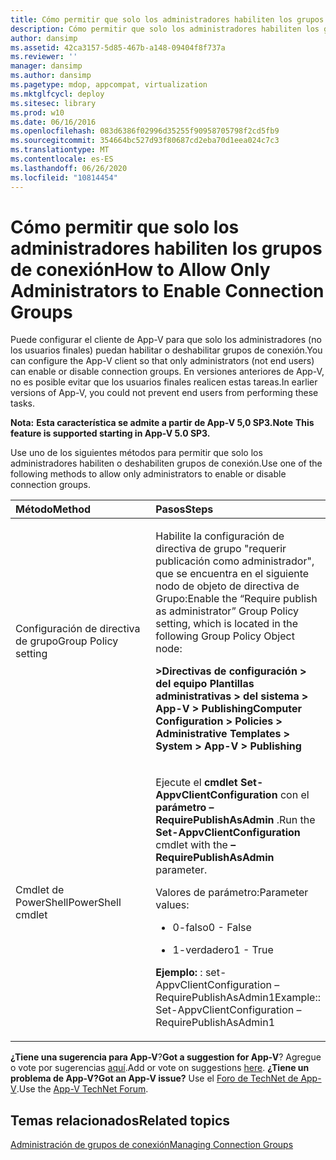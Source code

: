 ```yaml
---
title: Cómo permitir que solo los administradores habiliten los grupos de conexión
description: Cómo permitir que solo los administradores habiliten los grupos de conexión
author: dansimp
ms.assetid: 42ca3157-5d85-467b-a148-09404f8f737a
ms.reviewer: ''
manager: dansimp
ms.author: dansimp
ms.pagetype: mdop, appcompat, virtualization
ms.mktglfcycl: deploy
ms.sitesec: library
ms.prod: w10
ms.date: 06/16/2016
ms.openlocfilehash: 083d6386f02996d35255f90958705798f2cd5fb9
ms.sourcegitcommit: 354664bc527d93f80687cd2eba70d1eea024c7c3
ms.translationtype: MT
ms.contentlocale: es-ES
ms.lasthandoff: 06/26/2020
ms.locfileid: "10814454"
---
```

# <span data-ttu-id="a00e4-103">Cómo permitir que solo los administradores habiliten los grupos de conexión</span><span class="sxs-lookup"><span data-stu-id="a00e4-103">How to Allow Only Administrators to Enable Connection Groups</span></span>


<span data-ttu-id="a00e4-104">Puede configurar el cliente de App-V para que solo los administradores (no los usuarios finales) puedan habilitar o deshabilitar grupos de conexión.</span><span class="sxs-lookup"><span data-stu-id="a00e4-104">You can configure the App-V client so that only administrators (not end users) can enable or disable connection groups.</span></span> <span data-ttu-id="a00e4-105">En versiones anteriores de App-V, no es posible evitar que los usuarios finales realicen estas tareas.</span><span class="sxs-lookup"><span data-stu-id="a00e4-105">In earlier versions of App-V, you could not prevent end users from performing these tasks.</span></span>

<span data-ttu-id="a00e4-106">**Nota:** 
 **Esta característica se admite a partir de App-V 5,0 SP3.**</span><span class="sxs-lookup"><span data-stu-id="a00e4-106">**Note**
**This feature is supported starting in App-V 5.0 SP3.**</span></span>

 

<span data-ttu-id="a00e4-107">Use uno de los siguientes métodos para permitir que solo los administradores habiliten o deshabiliten grupos de conexión.</span><span class="sxs-lookup"><span data-stu-id="a00e4-107">Use one of the following methods to allow only administrators to enable or disable connection groups.</span></span>

<table>
<colgroup>
<col width="50%" />
<col width="50%" />
</colgroup>
<thead>
<tr class="header">
<th align="left"><span data-ttu-id="a00e4-108">Método</span><span class="sxs-lookup"><span data-stu-id="a00e4-108">Method</span></span></th>
<th align="left"><span data-ttu-id="a00e4-109">Pasos</span><span class="sxs-lookup"><span data-stu-id="a00e4-109">Steps</span></span></th>
</tr>
</thead>
<tbody>
<tr class="odd">
<td align="left"><p><span data-ttu-id="a00e4-110">Configuración de directiva de grupo</span><span class="sxs-lookup"><span data-stu-id="a00e4-110">Group Policy setting</span></span></p></td>
<td align="left"><p><span data-ttu-id="a00e4-111">Habilite la configuración de directiva de grupo "requerir publicación como administrador", que se encuentra en el siguiente nodo de objeto de directiva de Grupo:</span><span class="sxs-lookup"><span data-stu-id="a00e4-111">Enable the “Require publish as administrator” Group Policy setting, which is located in the following Group Policy Object node:</span></span></p>
<p><strong><span data-ttu-id="a00e4-112">&gt;Directivas de configuración &gt; del equipo Plantillas administrativas &gt; del sistema &gt; App-V &gt; Publishing</span><span class="sxs-lookup"><span data-stu-id="a00e4-112">Computer Configuration &gt; Policies &gt; Administrative Templates &gt; System &gt; App-V &gt; Publishing</span></span></strong></p></td>
</tr>
<tr class="even">
<td align="left"><p><span data-ttu-id="a00e4-113">Cmdlet de PowerShell</span><span class="sxs-lookup"><span data-stu-id="a00e4-113">PowerShell cmdlet</span></span></p></td>
<td align="left"><p><span data-ttu-id="a00e4-114">Ejecute el <strong> cmdlet Set-AppvClientConfiguration </strong> con el <strong> parámetro – RequirePublishAsAdmin </strong> .</span><span class="sxs-lookup"><span data-stu-id="a00e4-114">Run the <strong>Set-AppvClientConfiguration</strong> cmdlet with the <strong>–RequirePublishAsAdmin</strong> parameter.</span></span></p>
<p><span data-ttu-id="a00e4-115">Valores de parámetro:</span><span class="sxs-lookup"><span data-stu-id="a00e4-115">Parameter values:</span></span></p>
<ul>
<li><p><span data-ttu-id="a00e4-116">0-falso</span><span class="sxs-lookup"><span data-stu-id="a00e4-116">0 - False</span></span></p></li>
<li><p><span data-ttu-id="a00e4-117">1-verdadero</span><span class="sxs-lookup"><span data-stu-id="a00e4-117">1 - True</span></span></p></li>
</ul>
<p><strong><span data-ttu-id="a00e4-118">Ejemplo: </strong> : set-AppvClientConfiguration – RequirePublishAsAdmin1</span><span class="sxs-lookup"><span data-stu-id="a00e4-118">Example:</strong>: Set-AppvClientConfiguration –RequirePublishAsAdmin1</span></span></p></td>
</tr>
</tbody>
</table>

 

<span data-ttu-id="a00e4-119">**¿Tiene una sugerencia para App-V**?</span><span class="sxs-lookup"><span data-stu-id="a00e4-119">**Got a suggestion for App-V**?</span></span> <span data-ttu-id="a00e4-120">Agregue o vote por sugerencias [aquí](http://appv.uservoice.com/forums/280448-microsoft-application-virtualization).</span><span class="sxs-lookup"><span data-stu-id="a00e4-120">Add or vote on suggestions [here](http://appv.uservoice.com/forums/280448-microsoft-application-virtualization).</span></span> **<span data-ttu-id="a00e4-121">¿Tiene un problema de App-V?</span><span class="sxs-lookup"><span data-stu-id="a00e4-121">Got an App-V issue?</span></span>** <span data-ttu-id="a00e4-122">Use el [Foro de TechNet de App-V](https://social.technet.microsoft.com/Forums/home?forum=mdopappv).</span><span class="sxs-lookup"><span data-stu-id="a00e4-122">Use the [App-V TechNet Forum](https://social.technet.microsoft.com/Forums/home?forum=mdopappv).</span></span>

## <span data-ttu-id="a00e4-123">Temas relacionados</span><span class="sxs-lookup"><span data-stu-id="a00e4-123">Related topics</span></span>


[<span data-ttu-id="a00e4-124">Administración de grupos de conexión</span><span class="sxs-lookup"><span data-stu-id="a00e4-124">Managing Connection Groups</span></span>](managing-connection-groups51.md)

 

 





